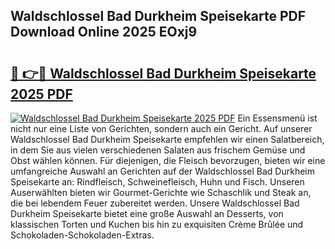 ## Waldschlossel Bad Durkheim Speisekarte PDF Download Online 2025 EOxj9

# <h2><a href="http://gccr17.nevu.top/?p=Waldschlossel+Bad+Durkheim+Speisekarte">🔗 👉🔴 Waldschlossel Bad Durkheim Speisekarte 2025 PDF</a></h2>

[![Waldschlossel Bad Durkheim Speisekarte 2025 PDF](https://i.imgur.com/dBaPXMq.png)](http://gccr17.nevu.top/?p=Waldschlossel+Bad+Durkheim+Speisekarte)
Ein Essensmenü ist nicht nur eine Liste von Gerichten, sondern auch ein Gericht. Auf unserer Waldschlossel Bad Durkheim Speisekarte empfehlen wir einen Salatbereich, in dem Sie aus vielen verschiedenen Salaten aus frischem Gemüse und Obst wählen können. Für diejenigen, die Fleisch bevorzugen, bieten wir eine umfangreiche Auswahl an Gerichten auf der Waldschlossel Bad Durkheim Speisekarte an: Rindfleisch, Schweinefleisch, Huhn und Fisch. Unseren Auserwählten bieten wir Gourmet-Gerichte wie Schaschlik und Steak an, die bei lebendem Feuer zubereitet werden. Unsere Waldschlossel Bad Durkheim Speisekarte bietet eine große Auswahl an Desserts, von klassischen Torten und Kuchen bis hin zu exquisiten Crème Brûlée und Schokoladen-Schokoladen-Extras.
